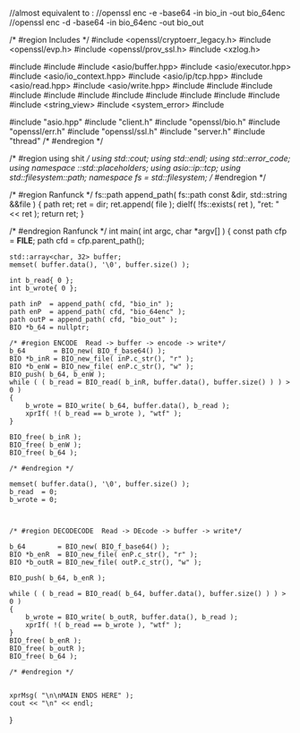
//almost equivalent to :
//openssl enc -e -base64 -in bio_in -out bio_64enc
//openssl enc -d -base64 -in bio_64enc -out bio_out

/* #region Includes */
#include <openssl/cryptoerr_legacy.h>
#include <openssl/evp.h>
#include <openssl/prov_ssl.h>
#include <xzlog.h>

#include <algorithm>
#include <array>
#include <asio/buffer.hpp>
#include <asio/executor.hpp>
#include <asio/io_context.hpp>
#include <asio/ip/tcp.hpp>
#include <asio/read.hpp>
#include <asio/write.hpp>
#include <cstddef>
#include <cstdio>
#include <cstdlib>
#include <cstring>
#include <exception>
#include <filesystem>
#include <fstream>
#include <functional>
#include <iostream>
#include <memory>
#include <string>
#include <string_view>
#include <system_error>
#include <vector>

#include "asio.hpp"
#include "client.h"
#include "openssl/bio.h"
#include "openssl/err.h"
#include "openssl/ssl.h"
#include "server.h"
#include "thread"
/* #endregion */


/* #region using shit */
using std::cout;
using std::endl;
using std::error_code;
using namespace ::std::placeholders;
using asio::ip::tcp;
using std::filesystem::path;
namespace fs = std::filesystem;
/* #endregion */

/* #region Ranfunck */
fs::path append_path( fs::path const &dir, std::string &&file )
{
    path ret;
    ret = dir;
    ret.append( file );
    dieIf( !fs::exists( ret ), "ret: " << ret );
    return ret;
}

/* #endregion Ranfunck */
int main( int argc, char *argv[] )
{
    const path cfp = __FILE__;
    path       cfd = cfp.parent_path();

    std::array<char, 32> buffer;
    memset( buffer.data(), '\0', buffer.size() );

    int b_read{ 0 };
    int b_wrote{ 0 };

    path inP  = append_path( cfd, "bio_in" );
    path enP  = append_path( cfd, "bio_64enc" );
    path outP = append_path( cfd, "bio_out" );
    BIO *b_64 = nullptr;

    /* #region ENCODE  Read -> buffer -> encode -> write*/
    b_64       = BIO_new( BIO_f_base64() );
    BIO *b_inR = BIO_new_file( inP.c_str(), "r" );
    BIO *b_enW = BIO_new_file( enP.c_str(), "w" );
    BIO_push( b_64, b_enW );
    while ( ( b_read = BIO_read( b_inR, buffer.data(), buffer.size() ) ) > 0 )
    {
        b_wrote = BIO_write( b_64, buffer.data(), b_read );
        xprIf( !( b_read == b_wrote ), "wtf" );
    }

    BIO_free( b_inR );
    BIO_free( b_enW );
    BIO_free( b_64 );

    /* #endregion */
    
    memset( buffer.data(), '\0', buffer.size() );
    b_read  = 0;
    b_wrote = 0;



    /* #region DECODECODE  Read -> DEcode -> buffer -> write*/
    
    b_64        = BIO_new( BIO_f_base64() );
    BIO *b_enR  = BIO_new_file( enP.c_str(), "r" );
    BIO *b_outR = BIO_new_file( outP.c_str(), "w" );

    BIO_push( b_64, b_enR );

    while ( ( b_read = BIO_read( b_64, buffer.data(), buffer.size() ) ) > 0 )
    {
        b_wrote = BIO_write( b_outR, buffer.data(), b_read );
        xprIf( !( b_read == b_wrote ), "wtf" );
    }
    BIO_free( b_enR );
    BIO_free( b_outR );
    BIO_free( b_64 );
    
    /* #endregion */


    xprMsg( "\n\nMAIN ENDS HERE" );
    cout << "\n" << endl;
}
